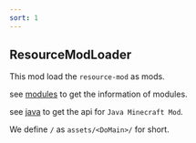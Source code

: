 ```yaml
---
sort: 1
---
```


## ResourceModLoader

This mod load the `resource-mod` as mods.

see [modules](https://ecdcaeb.github.io/ResourceModLoader/en_us/modules) to get the information of modules.

see [java](https://ecdcaeb.github.io/ResourceModLoader/en_us/modules) to get the api for `Java Minecraft Mod`.



We define `/` as `assets/<DoMain>/` for short.
